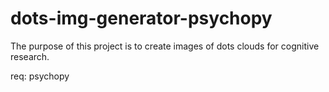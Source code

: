 # dots-img-generator-psychopy
The purpose of this project is to create images of dots clouds for cognitive research.

req:
psychopy
